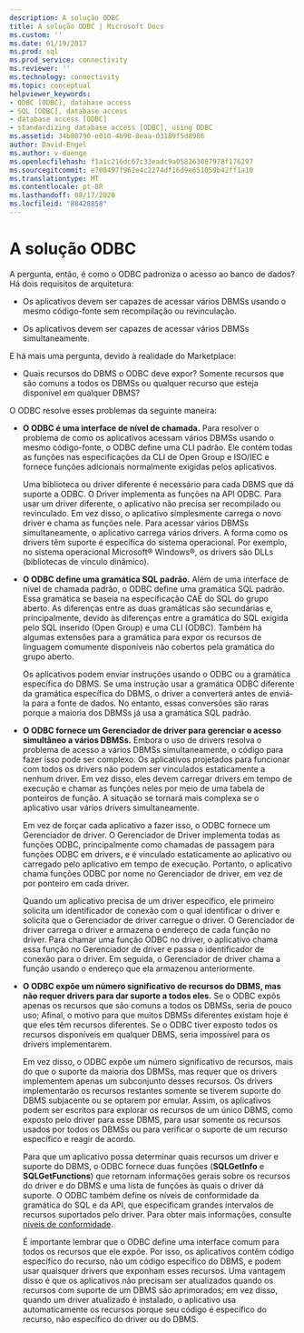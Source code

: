 ```yaml
---
description: A solução ODBC
title: A solução ODBC | Microsoft Docs
ms.custom: ''
ms.date: 01/19/2017
ms.prod: sql
ms.prod_service: connectivity
ms.reviewer: ''
ms.technology: connectivity
ms.topic: conceptual
helpviewer_keywords:
- ODBC [ODBC], database access
- SQL [ODBC], database access
- database access [ODBC]
- standardizing database access [ODBC], using ODBC
ms.assetid: 34b80790-e010-4b90-8eaa-03189f5d8986
author: David-Engel
ms.author: v-daenge
ms.openlocfilehash: f1a1c216dc67c33eadc9a058263087978f176297
ms.sourcegitcommit: e700497f962e4c2274df16d9e651059b42ff1a10
ms.translationtype: MT
ms.contentlocale: pt-BR
ms.lasthandoff: 08/17/2020
ms.locfileid: "88428858"
---
```

# <a name="the-odbc-solution"></a>A solução ODBC
A pergunta, então, é como o ODBC padroniza o acesso ao banco de dados? Há dois requisitos de arquitetura:  
  
-   Os aplicativos devem ser capazes de acessar vários DBMSs usando o mesmo código-fonte sem recompilação ou revinculação.  
  
-   Os aplicativos devem ser capazes de acessar vários DBMSs simultaneamente.  
  
 E há mais uma pergunta, devido à realidade do Marketplace:  
  
-   Quais recursos do DBMS o ODBC deve expor? Somente recursos que são comuns a todos os DBMSs ou qualquer recurso que esteja disponível em qualquer DBMS?  
  
 O ODBC resolve esses problemas da seguinte maneira:  
  
-   **O ODBC é uma interface de nível de chamada.** Para resolver o problema de como os aplicativos acessam vários DBMSs usando o mesmo código-fonte, o ODBC define uma CLI padrão. Ele contém todas as funções nas especificações da CLI de Open Group e ISO/IEC e fornece funções adicionais normalmente exigidas pelos aplicativos.  
  
     Uma biblioteca ou driver diferente é necessário para cada DBMS que dá suporte a ODBC. O Driver implementa as funções na API ODBC. Para usar um driver diferente, o aplicativo não precisa ser recompilado ou revinculado. Em vez disso, o aplicativo simplesmente carrega o novo driver e chama as funções nele. Para acessar vários DBMSs simultaneamente, o aplicativo carrega vários drivers. A forma como os drivers têm suporte é específica do sistema operacional. Por exemplo, no sistema operacional Microsoft® Windows®, os drivers são DLLs (bibliotecas de vínculo dinâmico).  
  
-   **O ODBC define uma gramática SQL padrão.** Além de uma interface de nível de chamada padrão, o ODBC define uma gramática SQL padrão. Essa gramática se baseia na especificação CAE do SQL do grupo aberto. As diferenças entre as duas gramáticas são secundárias e, principalmente, devido às diferenças entre a gramática do SQL exigida pelo SQL inserido (Open Group) e uma CLI (ODBC). Também há algumas extensões para a gramática para expor os recursos de linguagem comumente disponíveis não cobertos pela gramática do grupo aberto.  
  
     Os aplicativos podem enviar instruções usando o ODBC ou a gramática específica do DBMS. Se uma instrução usar a gramática ODBC diferente da gramática específica do DBMS, o driver a converterá antes de enviá-la para a fonte de dados. No entanto, essas conversões são raras porque a maioria dos DBMSs já usa a gramática SQL padrão.  
  
-   **O ODBC fornece um Gerenciador de driver para gerenciar o acesso simultâneo a vários DBMSs.** Embora o uso de drivers resolva o problema de acesso a vários DBMSs simultaneamente, o código para fazer isso pode ser complexo. Os aplicativos projetados para funcionar com todos os drivers não podem ser vinculados estaticamente a nenhum driver. Em vez disso, eles devem carregar drivers em tempo de execução e chamar as funções neles por meio de uma tabela de ponteiros de função. A situação se tornará mais complexa se o aplicativo usar vários drivers simultaneamente.  
  
     Em vez de forçar cada aplicativo a fazer isso, o ODBC fornece um Gerenciador de driver. O Gerenciador de Driver implementa todas as funções ODBC, principalmente como chamadas de passagem para funções ODBC em drivers, e é vinculado estaticamente ao aplicativo ou carregado pelo aplicativo em tempo de execução. Portanto, o aplicativo chama funções ODBC por nome no Gerenciador de driver, em vez de por ponteiro em cada driver.  
  
     Quando um aplicativo precisa de um driver específico, ele primeiro solicita um identificador de conexão com o qual identificar o driver e solicita que o Gerenciador de driver carregue o driver. O Gerenciador de driver carrega o driver e armazena o endereço de cada função no driver. Para chamar uma função ODBC no driver, o aplicativo chama essa função no Gerenciador de driver e passa o identificador de conexão para o driver. Em seguida, o Gerenciador de driver chama a função usando o endereço que ela armazenou anteriormente.  
  
-   **O ODBC expõe um número significativo de recursos do DBMS, mas não requer drivers para dar suporte a todos eles.** Se o ODBC expôs apenas os recursos que são comuns a todos os DBMSs, seria de pouco uso; Afinal, o motivo para que muitos DBMSs diferentes existam hoje é que eles têm recursos diferentes. Se o ODBC tiver exposto todos os recursos disponíveis em qualquer DBMS, seria impossível para os drivers implementarem.  
  
     Em vez disso, o ODBC expõe um número significativo de recursos, mais do que o suporte da maioria dos DBMSs, mas requer que os drivers implementem apenas um subconjunto desses recursos. Os drivers implementarão os recursos restantes somente se tiverem suporte do DBMS subjacente ou se optarem por emular. Assim, os aplicativos podem ser escritos para explorar os recursos de um único DBMS, como exposto pelo driver para esse DBMS, para usar somente os recursos usados por todos os DBMSs ou para verificar o suporte de um recurso específico e reagir de acordo.  
  
     Para que um aplicativo possa determinar quais recursos um driver e suporte do DBMS, o ODBC fornece duas funções (**SQLGetInfo** e **SQLGetFunctions**) que retornam informações gerais sobre os recursos do driver e do DBMS e uma lista de funções às quais o driver dá suporte. O ODBC também define os níveis de conformidade da gramática do SQL e da API, que especificam grandes intervalos de recursos suportados pelo driver. Para obter mais informações, consulte [níveis de conformidade](../../odbc/reference/develop-app/conformance-levels.md).  
  
     É importante lembrar que o ODBC define uma interface comum para todos os recursos que ele expõe. Por isso, os aplicativos contêm código específico do recurso, não um código específico do DBMS, e podem usar quaisquer drivers que exponham esses recursos. Uma vantagem disso é que os aplicativos não precisam ser atualizados quando os recursos com suporte de um DBMS são aprimorados; em vez disso, quando um driver atualizado é instalado, o aplicativo usa automaticamente os recursos porque seu código é específico do recurso, não específico do driver ou do DBMS.
